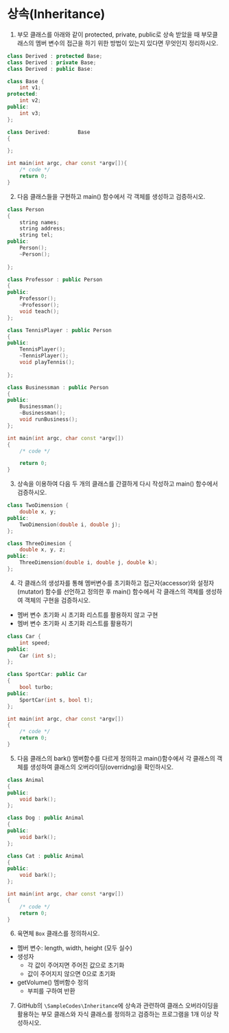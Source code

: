 # 상속(Inheritance)

1. 부모 클래스를 아래와 같이 protected, private, public로 상속 받았을 때 부모클래스의 멤버 변수의 접근을 하기 위한 방법이 있는지 있다면 무엇인지 정리하시오. 

```cpp
class Derived : protected Base;
class Derived : private Base;
class Derived : public Base:
```

```cpp
class Base {
	int v1;
protected:
	int v2;
public:
	int v3;
};

class Derived:         Base
{

};

int main(int argc, char const *argv[]){
	/* code */
	return 0;
}
```

2. 다음 클래스들을 구현하고 main() 함수에서 각 객체를 생성하고 검증하시오.

```cpp
class Person
{
	string names;
	string address;
	string tel;
public:
	Person();
	~Person();
	
};

class Professor : public Person
{
public:
	Professor();
	~Professor();	
	void teach();
};

class TennisPlayer : public Person
{
public:
	TennisPlayer();
	~TennisPlayer();
	void playTennis();
	
};

class Businessman : public Person
{
public:
	Businessman();
	~Businessman();
	void runBusiness();	
};

int main(int argc, char const *argv[])
{
	/* code */

	return 0;
}
```

3. 상속을 이용하여 다음 두 개의 클래스를 간결하게 다시 작성하고 main() 함수에서 검증하시오.

```cpp
class TwoDimension {
	double x, y;
public:
	TwoDimension(double i, double j);
};

class ThreeDimesion {
	double x, y, z;
public:
	ThreeDimension(double i, double j, double k);
};
```

4. 각 클래스의 생성자를 통해 멤버변수를 초기화하고 접근자(accessor)와 설정자(mutator) 함수를 선언하고 정의한 후 main() 함수에서 각 클래스의 객체를 생성하여 객체의 구현을 검증하시오.

* 멤버 변수 초기화 시 초기화 리스트를 활용하지 않고 구현
* 멤버 변수 초기화 시 초기화 리스트를 활용하기 

```cpp
class Car {
	int speed;
public:
	Car (int s);
};

class SportCar: public Car
{
	bool turbo;
public:
	SportCar(int s, bool t);
};

int main(int argc, char const *argv[])
{
	/* code */
	return 0;
}
```

5. 다음 클래스의 bark() 멤버함수를 다르게 정의하고 main()함수에서 각 클래스의 객체를 생성하여 클래스의 오버라이딩(overridng)을 확인하시오. 


```cpp
class Animal
{
public:
	void bark();	
};

class Dog : public Animal
{
public:
	void bark();	
};

class Cat : public Animal
{
public:
	void bark();	
};

int main(int argc, char const *argv[])
{
	/* code */
	return 0;
}

```

6. 육면체 ``Box`` 클래스를 정의하시오.
  * 멤버 변수: length, width, height (모두 실수)
  * 생성자 
  	- 각 값이 주어지면 주어진 값으로 초기화
  	- 값이 주어지지 않으면 0으로 초기화
  * getVolume() 멤버함수 정의
  	- 부피를 구하여 반환

7. GitHub의  ``\SampleCodes\Inheritance``에 상속과 관련하여 클래스 오버라이딩을 활용하는 부모 클래스와 자식 클래스를 정의하고 검증하는 프로그램을 1개 이상 작성하시오. 

  
